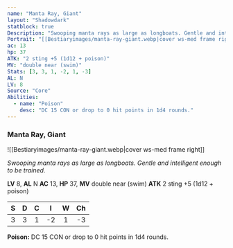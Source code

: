 ```yaml
---
name: "Manta Ray, Giant"
layout: "Shadowdark"
statblock: true
Description: "Swooping manta rays as large as longboats. Gentle and intelligent enough to be trained."
Portrait: "[[Bestiaryimages/manta-ray-giant.webp|cover ws-med frame right]]"
ac: 13
hp: 37
ATK: "2 sting +5 (1d12 + poison)"
MV: "double near (swim)"
Stats: [3, 3, 1, -2, 1, -3]
AL: N
LV: 8
Source: "Core"
Abilities:
  - name: "Poison"
    desc: "DC 15 CON or drop to 0 hit points in 1d4 rounds."
---
```


### Manta Ray, Giant

![[Bestiaryimages/manta-ray-giant.webp|cover ws-med frame right]]

_Swooping manta rays as large as longboats. Gentle and intelligent enough to be trained._

**LV** 8, **AL** N
**AC** 13, **HP** 37, **MV** double near (swim)
**ATK** 2 sting +5 (1d12 + poison)

|  S  |  D  |  C  |  I  |  W  |  Ch  |
|:---:|:---:|:---:|:---:|:---:|:----:|
| 3 | 3 | 1 | -2 | 1 | -3 |

**Poison:** DC 15 CON or drop to 0 hit points in 1d4 rounds.

